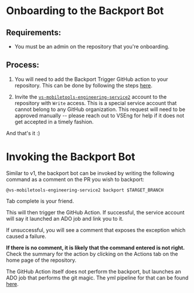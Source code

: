 # Onboarding to the Backport Bot

## Requirements:
- You must be an admin on the repository that you're onboarding.

## Process:
1) You will need to add the Backport Trigger GitHub action to your repository. This can be done by following the steps [here](https://docs.github.com/en/free-pro-team@latest/actions/learn-github-actions/sharing-workflows-with-your-organization#using-a-workflow-template).

2) Invite the [`vs-mobiletools-engineering-service2`](https://github.com/vs-mobiletools-engineering-service2) account to the repository with `Write` access. This is a special service account that cannot belong to any GitHub organization. This request will need to be approved manually -- please reach out to VSEng for help if it does not get accepted in a timely fashion.

And that's it :)

# Invoking the Backport Bot
Similar to v1, the backport bot can be invoked by writing the following command as a comment on the PR you wish to backport:
```
@vs-mobiletools-engineering-service2 backport $TARGET_BRANCH
```

Tab complete is your friend.

This will then trigger the GitHub Action. If successful, the service account will say it launched an ADO job and link you to it.

If unsuccessful, you will see a comment that exposes the exception which caused a failure.

**If there is no comment, it is likely that the command entered is not right.**
Check the summary for the action by clicking on the Actions tab on the home page of the repository.


The GitHub Action itself does not perform the backport, but launches an ADO job that performs the git magic. The yml pipeline for that can be found [here](https://github.com/xamarin/mono-github-trigger/blob/yaml-pipeline/backport-bot.yml).
